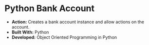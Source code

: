 # Python Bank Account
* __Action:__ Creates a bank account instance and allow actions on the account.
* __Built With:__ Python
* __Developed:__ Object Oriented Programming in Python
